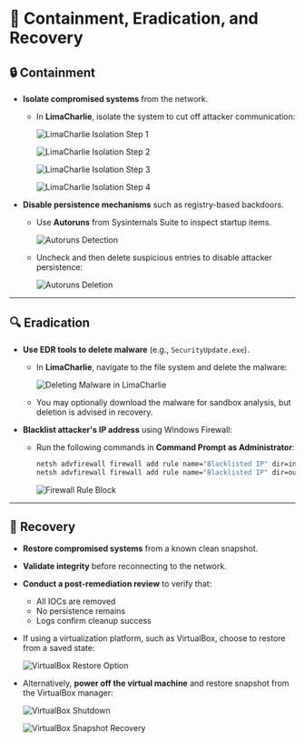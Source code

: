 # 🚨 Containment, Eradication, and Recovery

## 🔒 Containment

* **Isolate compromised systems** from the network.

  * In **LimaCharlie**, isolate the system to cut off attacker communication:

    ![LimaCharlie Isolation Step 1](https://github.com/user-attachments/assets/6b172adb-25a7-461f-a0fd-2b7031f4a12a)

     ![LimaCharlie Isolation Step 2](https://github.com/user-attachments/assets/41eeb892-65e0-41da-aedf-efdc759e5bed)

    ![LimaCharlie Isolation Step 3](https://github.com/user-attachments/assets/9e14af56-6174-4cb7-835e-5fe46e74b787)

    ![LimaCharlie Isolation Step 4](https://github.com/user-attachments/assets/480df2dc-8138-4cea-a46b-37113e642285)

* **Disable persistence mechanisms** such as registry-based backdoors.

  * Use **Autoruns** from Sysinternals Suite to inspect startup items.

    ![Autoruns Detection](https://github.com/user-attachments/assets/a2dabb4c-b2b4-4e61-8a5f-29f4886bc63d)

  * Uncheck and then delete suspicious entries to disable attacker persistence:

    ![Autoruns Deletion](https://github.com/user-attachments/assets/bd976e57-4edd-4eda-9b58-22d0bb4df0e7)

---

## 🔍 Eradication

* **Use EDR tools to delete malware** (e.g., `SecurityUpdate.exe`).

  * In **LimaCharlie**, navigate to the file system and delete the malware:

    ![Deleting Malware in LimaCharlie](https://github.com/user-attachments/assets/44ded4ce-19f3-4cad-91da-03d3184d672c)

  * You may optionally download the malware for sandbox analysis, but deletion is advised in recovery.

* **Blacklist attacker's IP address** using Windows Firewall:

  * Run the following commands in **Command Prompt as Administrator**:

    ```bash
    netsh advfirewall firewall add rule name="Blacklisted IP" dir=in action=block remoteip=10.19.19.134
    netsh advfirewall firewall add rule name="Blacklisted IP" dir=out action=block remoteip=10.19.19.134
    ```

    ![Firewall Rule Block](https://github.com/user-attachments/assets/12f064ca-60fc-47c0-9134-82520ba65657)

---

## 🔧 Recovery

* **Restore compromised systems** from a known clean snapshot.

* **Validate integrity** before reconnecting to the network.

* **Conduct a post-remediation review** to verify that:

  * All IOCs are removed
  * No persistence remains
  * Logs confirm cleanup success

* If using a virtualization platform, such as VirtualBox, choose to restore from a saved state:

  ![VirtualBox Restore Option](https://github.com/user-attachments/assets/2c765d11-2348-4304-a13a-b78b6e2276fd)

* Alternatively, **power off the virtual machine** and restore snapshot from the VirtualBox manager:

  ![VirtualBox Shutdown](https://github.com/user-attachments/assets/30a50276-fe25-42a1-83c0-b04072bd2a62)

  ![VirtualBox Snapshot Recovery](https://github.com/user-attachments/assets/5c4348dd-d18c-4fac-9e6b-c78b8b15f677)
